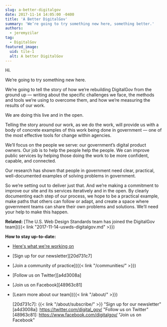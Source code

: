 ```yaml
---
slug: a-better-digitalgov
date: 2017-11-14 14:05:00 -0400
title: 'A Better DigitalGov'
summary: 'We’re going to try something new here, something better.'
authors:
  - jeremyzilar
tag:
  - DigitalGov
featured_image:
  uid: tile-1
  alt: A better DigitalGov
---
```


Hi.

We’re going to try something new here.

We’re going to tell the story of how we’re rebuilding DigitalGov from the ground up — writing about the specific challenges we face, the methods and tools we’re using to overcome them, and how we’re measuring the results of our work.

We are doing this live and in the open.

Telling the story around our work, as we do the work, will provide us with a body of concrete examples of this work being done in government — one of the most effective tools for change within agencies.

We’ll focus on the people we serve: our government’s digital product owners. Our job is to help the people help the people. We can improve public services by helping those doing the work to be more confident, capable, and connected.

Our research has shown that people in government need clear, practical, well-documented examples of solving problems in government.

So we’re setting out to deliver just that. And we’re making a commitment to improve our site and its services iteratively and in the open. By clearly documenting each step of our process, we hope to be a practical example, make paths that others can follow or adapt, and create a space where government teams can share their own problems and solutions. We’ll need your help to make this happen.

**Related:** [The U.S. Web Design Standards team has joined the DigitalGov team]({{< link "2017-11-14-uswds-digitalgov.md" >}})

**How to stay up-to-date:**

- [Here's what we're working on][3ed80b13]
- [Sign up for our newsletter][20d731c7]
- [Join a community of practice]({{< link "/communities/" >}})
- [Follow us on Twitter][a4d3008a]
- [Join us on Facebook][48963c81]
- [Learn more about our team]({{< link "/about/" >}})

  [3ed80b13]: https://github.com/GSA/digitalgov.gov/issues "What we're working on in GitHub"
  [20d731c7]: {{< link "/about/subscribe/" >}} "Sign up for our newsletter"
  [a4d3008a]: https://twitter.com/digital_gov/ "Follow us on Twitter"
  [48963c81]: https://www.facebook.com/digitalgov/ "Join us on Facebook"
